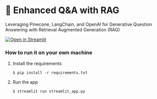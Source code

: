 # 📄 Enhanced Q&A with RAG

Leveraging Pinecone, LangChain, and OpenAI for Generative Question Answering with Retrieval Augmented Generation (RAG)

[![Open in Streamlit](https://static.streamlit.io/badges/streamlit_badge_black_white.svg)](https://document-question-answering-template.streamlit.app/)

### How to run it on your own machine

1. Install the requirements

   ```
   $ pip install -r requirements.txt
   ```

2. Run the app

   ```
   $ streamlit run streamlit_app.py
   ```
